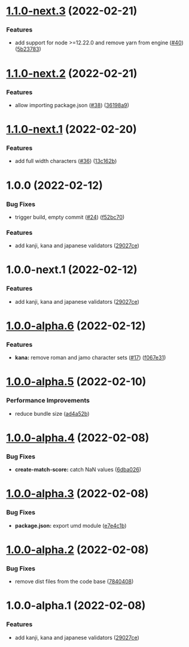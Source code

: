 # [1.1.0-next.3](https://github.com/arjunvegda/japanese-moji/compare/v1.1.0-next.2...v1.1.0-next.3) (2022-02-21)


### Features

* add support for node >=12.22.0 and remove yarn from engine ([#40](https://github.com/arjunvegda/japanese-moji/issues/40)) ([5b23783](https://github.com/arjunvegda/japanese-moji/commit/5b23783146ad52182f891a38f87a605836ca05e2))

# [1.1.0-next.2](https://github.com/arjunvegda/japanese-moji/compare/v1.1.0-next.1...v1.1.0-next.2) (2022-02-21)


### Features

* allow importing package.json ([#38](https://github.com/arjunvegda/japanese-moji/issues/38)) ([36198a9](https://github.com/arjunvegda/japanese-moji/commit/36198a91b8c9480987125893f8b3dcbc3646b107))

# [1.1.0-next.1](https://github.com/arjunvegda/japanese-moji/compare/v1.0.0...v1.1.0-next.1) (2022-02-20)


### Features

* add full width characters ([#36](https://github.com/arjunvegda/japanese-moji/issues/36)) ([13c162b](https://github.com/arjunvegda/japanese-moji/commit/13c162bf76ec092b4a4bcf89cf291382fa338070))

# 1.0.0 (2022-02-12)


### Bug Fixes

* trigger build, empty commit ([#24](https://github.com/arjunvegda/japanese-moji/issues/24)) ([f52bc70](https://github.com/arjunvegda/japanese-moji/commit/f52bc709a9ba784a1d8dba0b8a801f841c68721d))


### Features

* add kanji, kana and japanese validators ([29027ce](https://github.com/arjunvegda/japanese-moji/commit/29027ceb0c55b7ab0bd74f90a86481ee7677d90a))

# 1.0.0-next.1 (2022-02-12)


### Features

* add kanji, kana and japanese validators ([29027ce](https://github.com/arjunvegda/japanese-moji/commit/29027ceb0c55b7ab0bd74f90a86481ee7677d90a))

# [1.0.0-alpha.6](https://github.com/arjunvegda/japanese-moji/compare/v1.0.0-alpha.5...v1.0.0-alpha.6) (2022-02-12)


### Features

* **kana:** remove roman and jamo character sets ([#17](https://github.com/arjunvegda/japanese-moji/issues/17)) ([f067e31](https://github.com/arjunvegda/japanese-moji/commit/f067e31b8253a37d60c1428f14158f6155970b68))

# [1.0.0-alpha.5](https://github.com/arjunvegda/japanese-moji/compare/v1.0.0-alpha.4...v1.0.0-alpha.5) (2022-02-10)


### Performance Improvements

* reduce bundle size ([ad4a52b](https://github.com/arjunvegda/japanese-moji/commit/ad4a52bdc0ddfb6ecf4c61f6914e0cca643be580))

# [1.0.0-alpha.4](https://github.com/arjunvegda/japanese-moji/compare/v1.0.0-alpha.3...v1.0.0-alpha.4) (2022-02-08)


### Bug Fixes

* **create-match-score:** catch NaN values ([6dba026](https://github.com/arjunvegda/japanese-moji/commit/6dba026ce5e9f3f3a047a26712f1a6b7399dbbad))

# [1.0.0-alpha.3](https://github.com/arjunvegda/japanese-moji/compare/v1.0.0-alpha.2...v1.0.0-alpha.3) (2022-02-08)


### Bug Fixes

* **package.json:** export umd module ([e7e4c1b](https://github.com/arjunvegda/japanese-moji/commit/e7e4c1b3d7ece14aee51bcc4fc60187d9d0482e2))

# [1.0.0-alpha.2](https://github.com/arjunvegda/japanese-moji/compare/v1.0.0-alpha.1...v1.0.0-alpha.2) (2022-02-08)


### Bug Fixes

* remove dist files from the code base ([7840408](https://github.com/arjunvegda/japanese-moji/commit/78404089014b6a5a752766879b3b1fb40e96df0b))

# 1.0.0-alpha.1 (2022-02-08)


### Features

* add kanji, kana and japanese validators ([29027ce](https://github.com/arjunvegda/japanese-moji/commit/29027ceb0c55b7ab0bd74f90a86481ee7677d90a))
